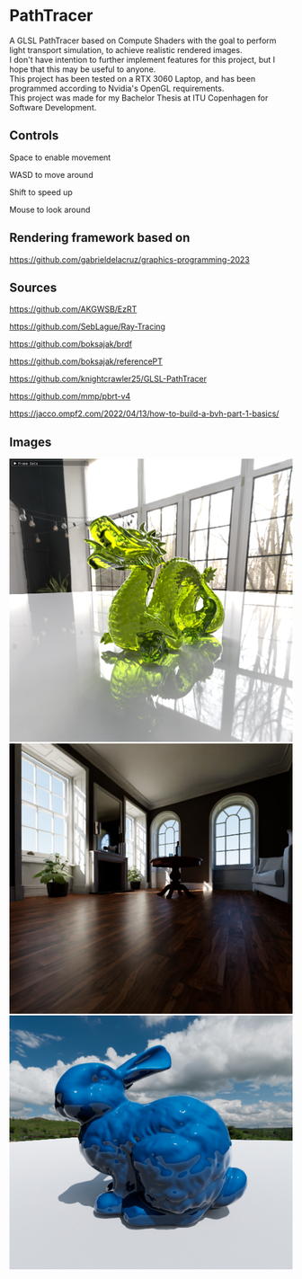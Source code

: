 # PathTracer

A GLSL PathTracer based on Compute Shaders with the goal to perform light transport simulation, to achieve realistic rendered images.\
I don't have intention to further implement features for this project, but I hope that this may be useful to anyone.\
This project has been tested on a RTX 3060 Laptop, and has been programmed according to Nvidia's OpenGL requirements.\
This project was made for my Bachelor Thesis at ITU Copenhagen for Software Development.

## Controls

Space to enable movement

WASD to move around

Shift to speed up

Mouse to look around

## Rendering framework based on

https://github.com/gabrieldelacruz/graphics-programming-2023

## Sources

https://github.com/AKGWSB/EzRT

https://github.com/SebLague/Ray-Tracing

https://github.com/boksajak/brdf

https://github.com/boksajak/referencePT

https://github.com/knightcrawler25/GLSL-PathTracer

https://github.com/mmp/pbrt-v4

https://jacco.ompf2.com/2022/04/13/how-to-build-a-bvh-part-1-basics/

## Images

![image](./Images/DragonGlass.png)
![image](./Images/Fireplace.png)
![image](./Images/BunnyClearcoat.png)
